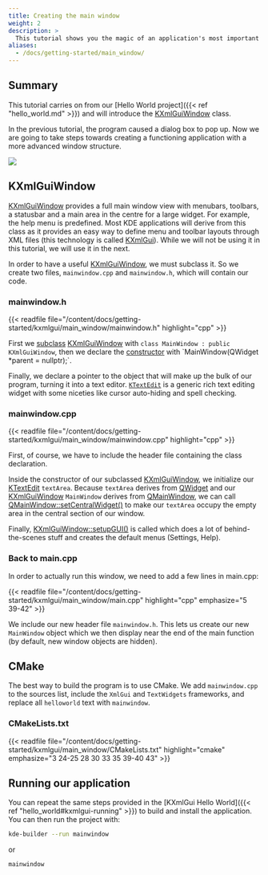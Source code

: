 ```yaml
---
title: Creating the main window
weight: 2
description: >
  This tutorial shows you the magic of an application's most important thing: the main window.
aliases:
  - /docs/getting-started/main_window/
---
```


## Summary

This tutorial carries on from our [Hello World project]({{< ref "hello_world.md" >}}) and will introduce the [KXmlGuiWindow](docs:kxmlgui;KXmlGuiWindow) class.

In the previous tutorial, the program caused a dialog box to pop up. Now we are going to take steps towards creating a functioning application with a more advanced window structure.

![](main_window.webp)

## KXmlGuiWindow

[KXmlGuiWindow](docs:kxmlgui;KXmlGuiWindow) provides a full main window view with menubars, toolbars, a statusbar and a main area in the centre for a large widget. For example, the help menu is predefined. Most KDE applications will derive from this class as it provides an easy way to define menu and toolbar layouts through XML files (this technology is called [KXmlGui](https://api.kde.org/kxmlgui-index.html)). While we will not be using it in this tutorial, we will use it in the next.

In order to have a useful [KXmlGuiWindow](docs:kxmlgui;KXmlGuiWindow), we must subclass it. So we create two files, `mainwindow.cpp` and `mainwindow.h`, which will contain our code.

### mainwindow.h


{{< readfile file="/content/docs/getting-started/kxmlgui/main_window/mainwindow.h" highlight="cpp" >}}

First we [subclass](https://en.wikipedia.org/wiki/Inheritance_%28object-oriented_programming%29#Subclasses_and_superclasses) [KXmlGuiWindow](docs:kxmlgui;KXmlGuiWindow) with `class MainWindow : public KXmlGuiWindow`, then we declare the [constructor](https://en.wikipedia.org/wiki/Constructor_(object-oriented_programming)) with `MainWindow(QWidget *parent = nullptr);`.

Finally, we declare a pointer to the object that will make up the bulk of our program, turning it into a text editor. [`KTextEdit`](docs:ktextwidgets;KTextEdit) is a generic rich text editing widget with some niceties like cursor auto-hiding and spell checking.

### mainwindow.cpp

{{< readfile file="/content/docs/getting-started/kxmlgui/main_window/mainwindow.cpp" highlight="cpp" >}}

First, of course, we have to include the header file containing the class declaration. 

Inside the constructor of our subclassed [KXmlGuiWindow](docs:kxmlgui;KXmlGuiWindow), we initialize our [KTextEdit](docs:ktextwidgets;KTextEdit) `textArea`. Because `textArea` derives from [QWidget](docs:qtwidgets;QWidget) and our [KXmlGuiWindow](docs:kxmlgui;KXmlGuiWindow) `MainWindow` derives from [QMainWindow](docs:qtwidgets;QMainWindow), we can call [QMainWindow::setCentralWidget()](docs:qtwidgets;QMainWindow::setCentralWidget) to make our `textArea` occupy the empty area in the central section of our window.

Finally, [KXmlGuiWindow::setupGUI()](docs:kxmlgui;KXmlGuiWindow::setupGUI) is called which does a lot of behind-the-scenes stuff and creates the default menus (Settings, Help).

### Back to main.cpp

In order to actually run this window, we need to add a few lines in main.cpp:


{{< readfile file="/content/docs/getting-started/kxmlgui/main_window/main.cpp" highlight="cpp" emphasize="5 39-42" >}}

We include our new header file `mainwindow.h`. This lets us create our new `MainWindow` object which we then display near the end of the main function (by default, new window objects are hidden).

## CMake

The best way to build the program is to use CMake. We add `mainwindow.cpp` to the sources list, include the `XmlGui` and `TextWidgets` frameworks, and replace all `helloworld` text with `mainwindow`.

### CMakeLists.txt

{{< readfile file="/content/docs/getting-started/kxmlgui/main_window/CMakeLists.txt" highlight="cmake" emphasize="3 24-25 28 30 33 35 39-40 43" >}}

## Running our application

You can repeat the same steps provided in the [KXmlGui Hello World]({{< ref "hello_world#kxmlgui-running" >}}) to build and install the application. You can then run the project with:

```bash
kde-builder --run mainwindow
```

or

```bash
mainwindow
```
